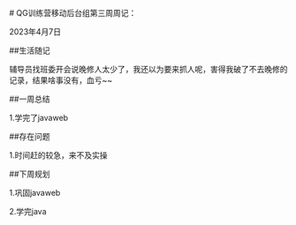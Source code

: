 \# QG训练营移动后台组第三周周记：



2023年4月7日 



\##生活随记



辅导员找班委开会说晚修人太少了，我还以为要来抓人呢，害得我破了不去晚修的记录，结果啥事没有，血亏~~

 

\##一周总结 



1.学完了javaweb



\##存在问题 



1.时间赶的较急，来不及实操



\##下周规划 



1.巩固javaweb 



2.学完java 


